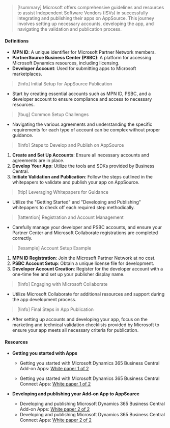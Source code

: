 >[!summary]
>Microsoft offers comprehensive guidelines and resources to assist Independent Software Vendors (ISVs) in successfully integrating and publishing their apps on AppSource. This journey involves setting up necessary accounts, developing the app, and navigating the validation and publication process.

#### Definitions
- **MPN ID**: A unique identifier for Microsoft Partner Network members.
- **PartnerSource Business Center (PSBC)**: A platform for accessing Microsoft Dynamics resources, including licensing.
- **Developer Account**: Used for submitting apps to Microsoft marketplaces.

>[!info] Initial Setup for AppSource Publication
- Start by creating essential accounts such as MPN ID, PSBC, and a developer account to ensure compliance and access to necessary resources.

>[!bug] Common Setup Challenges
- Navigating the various agreements and understanding the specific requirements for each type of account can be complex without proper guidance.

>[!info] Steps to Develop and Publish on AppSource
1. **Create and Set Up Accounts**: Ensure all necessary accounts and agreements are in place.
2. **Develop Your App**: Utilize the tools and SDKs provided by Business Central.
3. **Initiate Validation and Publication**: Follow the steps outlined in the whitepapers to validate and publish your app on AppSource.

>[!tip] Leveraging Whitepapers for Guidance
- Utilize the "Getting Started" and "Developing and Publishing" whitepapers to check off each required step methodically.

>[!attention] Registration and Account Management
- Carefully manage your developer and PSBC accounts, and ensure your Partner Center and Microsoft Collaborate registrations are completed correctly.

>[!example] Account Setup Example
1. **MPN ID Registration**: Join the Microsoft Partner Network at no cost.
2. **PSBC Account Setup**: Obtain a unique license file for development.
3. **Developer Account Creation**: Register for the developer account with a one-time fee and set up your publisher display name.

>[!info] Engaging with Microsoft Collaborate
- Utilize Microsoft Collaborate for additional resources and support during the app development process.

>[!info] Final Steps in App Publication
- After setting up accounts and developing your app, focus on the marketing and technical validation checklists provided by Microsoft to ensure your app meets all necessary criteria for publication.

#### Resources
- **Getting you started with Apps**
    
    - Getting you started with Microsoft Dynamics 365 Business Central Add-on Apps: [White paper 1 of 2](https://download.microsoft.com/download/4/C/E/4CE43E31-FD7D-4DE6-9566-59419237C11C/Addon%20Apps%20-%20Getting%20you%20started%20-%20October%202018.pdf)
        
    - Getting you started with Microsoft Dynamics 365 Business Central Connect Apps: [White paper 1 of 2](https://download.microsoft.com/download/F/9/5/F957DDEA-0868-4211-8F12-D07C26DF94BC/Connect%20Apps%20-%20Getting%20you%20started%20-%20August%202018.pdf)
        
- **Developing and publishing your Add-on App to AppSource**
	- Developing and publishing Microsoft Dynamics 365 Business Central Add-on Apps: [White paper 2 of 2](https://download.microsoft.com/download/7/2/6/726CB97F-D778-4520-8831-2468CF3E8BEA/Addon%20Apps%20-%20Developing%20and%20publishing%20-%20October%202018.pdf)
    - Developing and publishing Microsoft Dynamics 365 Business Central Connect Apps: [White paper 2 of 2](https://download.microsoft.com/download/0/D/0/0D0FFE33-1471-4709-8AFF-D609A2078094/Connect%20Apps%20-%20Developing%20and%20publishing%20-%20October%202018.pdf)